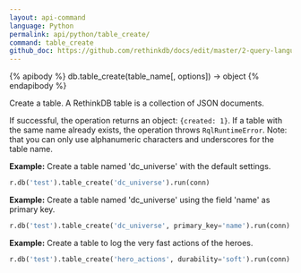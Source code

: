 ```yaml
---
layout: api-command 
language: Python
permalink: api/python/table_create/
command: table_create
github_doc: https://github.com/rethinkdb/docs/edit/master/2-query-language/api/python/manipulating-tables/table_create.md
---
```


{% apibody %}
db.table_create(table_name[, options]) &rarr; object
{% endapibody %}

Create a table. A RethinkDB table is a collection of JSON documents. 

If successful, the operation returns an object: `{created: 1}`. If a table with the same
name already exists, the operation throws `RqlRuntimeError`.
Note: that you can only use alphanumeric characters and underscores for the table name.

__Example:__ Create a table named 'dc_universe' with the default settings.

```py
r.db('test').table_create('dc_universe').run(conn)
```


__Example:__ Create a table named 'dc_universe' using the field 'name' as primary key.

```py
r.db('test').table_create('dc_universe', primary_key='name').run(conn)
```


__Example:__ Create a table to log the very fast actions of the heroes.

```py
r.db('test').table_create('hero_actions', durability='soft').run(conn)
```

